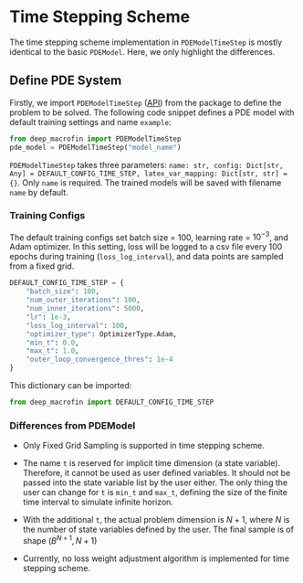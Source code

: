 # Time Stepping Scheme

The time stepping scheme implementation in `PDEModelTimeStep` is mostly identical to the basic `PDEModel`. Here, we only highlight the differences.

## Define PDE System
Firstly, we import `PDEModelTimeStep` ([API](./api/pde_model_time_step.md#pdemodeltimestep)) from the package to define the problem to be solved. The following code snippet defines a PDE model with default training settings and name `example`:

```py
from deep_macrofin import PDEModelTimeStep
pde_model = PDEModelTimeStep("model_name")
```

`PDEModelTimeStep` takes three parameters: `name: str, config: Dict[str, Any] = DEFAULT_CONFIG_TIME_STEP, latex_var_mapping: Dict[str, str] = {}`. Only `name` is required. The trained models will be saved with filename `name` by default.

### Training Configs

The default training configs set batch size = 100, learning rate = $10^{-3}$, and Adam optimizer. In this setting, loss will be logged to a csv file every 100 epochs during training (`loss_log_interval`), and data points are sampled from a fixed grid. 
```py
DEFAULT_CONFIG_TIME_STEP = {
    "batch_size": 100,
    "num_outer_iterations": 100,
    "num_inner_iterations": 5000,
    "lr": 1e-3,
    "loss_log_interval": 100,
    "optimizer_type": OptimizerType.Adam,
    "min_t": 0.0,
    "max_t": 1.0,
    "outer_loop_convergence_thres": 1e-4
}
```

This dictionary can be imported:
```py
from deep_macrofin import DEFAULT_CONFIG_TIME_STEP
```

### Differences from PDEModel

- Only Fixed Grid Sampling is supported in time stepping scheme.

- The name `t` is reserved for implicit time dimension (a state variable). Therefore, it cannot be used as user defined variables. It should not be passed into the state variable list by the user either. The only thing the user can change for `t` is `min_t` and `max_t`, defining the size of the finite time interval to simulate infinite horizon.

- With the additional `t`, the actual problem dimension is $N+1$, where $N$ is the number of state variables defined by the user. The final sample is of shape $(B^{N+1}, N+1)$

- Currently, no loss weight adjustment algorithm is implemented for time stepping scheme.
